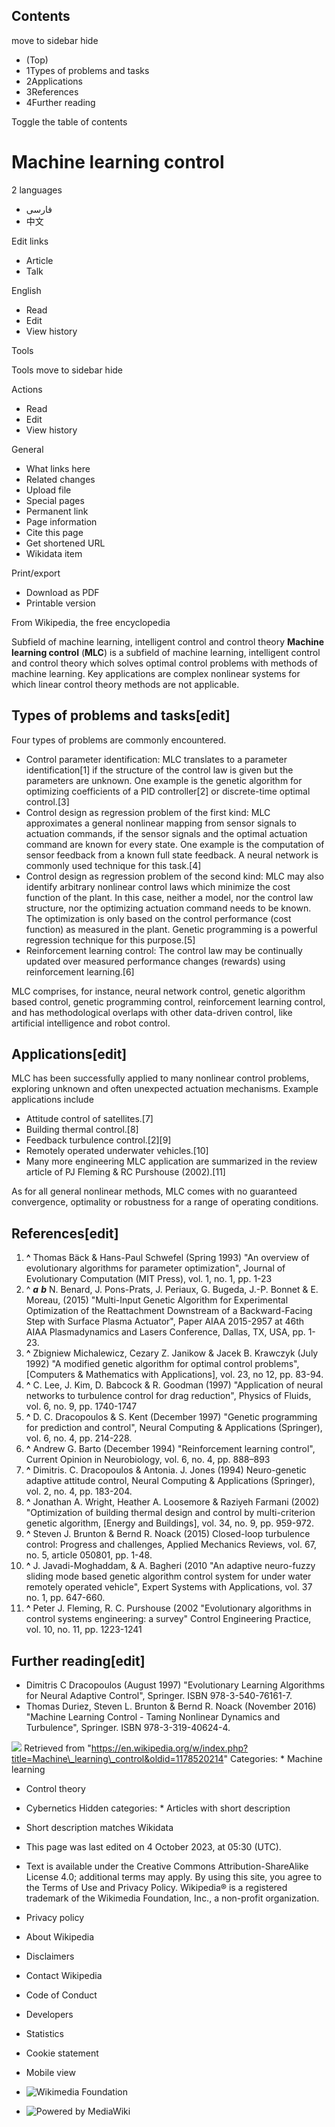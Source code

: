 


















Contents
--------


move to sidebar
hide

* (Top)
* 1Types of problems and tasks
* 2Applications
* 3References
* 4Further reading














Toggle the table of contents







Machine learning control
========================





2 languages



* فارسی
* 中文


Edit links










* Article
* Talk






English
















* Read
* Edit
* View history








Tools





Tools
move to sidebar
hide



 Actions
 

* Read
* Edit
* View history






 General
 

* What links here
* Related changes
* Upload file
* Special pages
* Permanent link
* Page information
* Cite this page
* Get shortened URL
* Wikidata item






 Print/export
 

* Download as PDF
* Printable version


























From Wikipedia, the free encyclopedia


Subfield of machine learning, intelligent control and control theory
**Machine learning control** (**MLC**) is a subfield of machine learning, intelligent control and control theory
which solves optimal control problems with methods of machine learning.
Key applications are complex nonlinear systems
for which linear control theory methods are not applicable.




Types of problems and tasks[edit]
---------------------------------


Four types of problems are commonly encountered.



* Control parameter identification: MLC translates to a parameter identification[1] if the structure of the control law is given but the parameters are unknown. One example is the genetic algorithm for optimizing coefficients of a PID controller[2] or discrete-time optimal control.[3]
* Control design as regression problem of the first kind: MLC approximates a general nonlinear mapping from sensor signals to actuation commands, if the sensor signals and the optimal actuation command are known for every state. One example is the computation of sensor feedback from a known full state feedback. A neural network is commonly used technique for this task.[4]
* Control design as regression problem of the second kind: MLC may also identify arbitrary nonlinear control laws which minimize the cost function of the plant. In this case, neither a model, nor the control law structure, nor the optimizing actuation command needs to be known. The optimization is only based on the control performance (cost function) as measured in the plant. Genetic programming is a powerful regression technique for this purpose.[5]
* Reinforcement learning control: The control law may be continually updated over measured performance changes (rewards) using reinforcement learning.[6]


MLC comprises, for instance, neural network control, 
genetic algorithm based control, 
genetic programming control,
reinforcement learning control, 
and has methodological overlaps with other data-driven control,
like artificial intelligence and robot control.



Applications[edit]
------------------


MLC has been successfully applied
to many nonlinear control problems,
exploring unknown and often unexpected actuation mechanisms.
Example applications include



* Attitude control of satellites.[7]
* Building thermal control.[8]
* Feedback turbulence control.[2][9]
* Remotely operated underwater vehicles.[10]
* Many more engineering MLC application are summarized in the review article of PJ Fleming & RC Purshouse (2002).[11]


As for all general nonlinear methods,
MLC comes with no guaranteed convergence, 
optimality or robustness for a range of operating conditions.



References[edit]
----------------



1. **^** Thomas Bäck & Hans-Paul Schwefel (Spring 1993) "An overview of evolutionary algorithms for parameter optimization", Journal of Evolutionary Computation (MIT Press), vol. 1, no. 1, pp. 1-23
2. ^ ***a*** ***b*** N. Benard, J. Pons-Prats, J. Periaux, G. Bugeda, J.-P. Bonnet & E. Moreau, (2015) "Multi-Input Genetic Algorithm for Experimental Optimization of the Reattachment Downstream of a Backward-Facing Step with Surface Plasma Actuator", Paper AIAA 2015-2957 at 46th AIAA Plasmadynamics and Lasers Conference, Dallas, TX, USA, pp. 1-23.
3. **^** Zbigniew Michalewicz, Cezary Z. Janikow & Jacek B. Krawczyk (July 1992) "A modified genetic algorithm for optimal control problems", [Computers & Mathematics with Applications], vol. 23, no 12, pp. 83-94.
4. **^** C. Lee, J. Kim, D. Babcock & R. Goodman (1997) "Application of neural networks to turbulence control for drag reduction", Physics of Fluids, vol. 6, no. 9, pp. 1740-1747
5. **^** D. C. Dracopoulos & S. Kent (December 1997) "Genetic programming for prediction and control", Neural Computing & Applications (Springer), vol. 6, no. 4, pp. 214-228.
6. **^** Andrew G. Barto (December 1994) "Reinforcement learning control", Current Opinion in Neurobiology, vol. 6, no. 4, pp. 888–893
7. **^** Dimitris. C. Dracopoulos & Antonia. J. Jones (1994) 
Neuro-genetic adaptive attitude control, Neural Computing & Applications (Springer), vol. 2, no. 4, pp. 183-204.
8. **^** Jonathan A. Wright, Heather A. Loosemore & Raziyeh Farmani (2002) "Optimization of building thermal design and control by multi-criterion genetic algorithm, [Energy and Buildings], vol. 34, no. 9, pp. 959-972.
9. **^** Steven J. Brunton & Bernd R. Noack (2015) Closed-loop turbulence control: Progress and challenges, Applied Mechanics Reviews, vol. 67, no. 5, article 050801, pp. 1-48.
10. **^** J. Javadi-Moghaddam, & A. Bagheri (2010 "An adaptive neuro-fuzzy sliding mode based genetic algorithm control system for under water remotely operated vehicle", Expert Systems with Applications, vol. 37 no. 1, pp. 647-660.
11. **^** Peter J. Fleming, R. C. Purshouse (2002 "Evolutionary algorithms in control systems engineering: a survey"
Control Engineering Practice, vol. 10, no. 11, pp. 1223-1241

Further reading[edit]
---------------------



* Dimitris C Dracopoulos (August 1997) "Evolutionary Learning Algorithms for Neural Adaptive Control", Springer. ISBN 978-3-540-76161-7.
* Thomas Duriez, Steven L. Brunton & Bernd R. Noack (November 2016) "Machine Learning Control - Taming Nonlinear Dynamics and Turbulence", Springer. ISBN 978-3-319-40624-4.






![](https://login.wikimedia.org/wiki/Special:CentralAutoLogin/start?type=1x1)
Retrieved from "https://en.wikipedia.org/w/index.php?title=Machine\_learning\_control&oldid=1178520214"
Categories: * Machine learning
* Control theory
* Cybernetics
Hidden categories: * Articles with short description
* Short description matches Wikidata






* This page was last edited on 4 October 2023, at 05:30 (UTC).
* Text is available under the Creative Commons Attribution-ShareAlike License 4.0;
additional terms may apply. By using this site, you agree to the Terms of Use and Privacy Policy. Wikipedia® is a registered trademark of the Wikimedia Foundation, Inc., a non-profit organization.


* Privacy policy
* About Wikipedia
* Disclaimers
* Contact Wikipedia
* Code of Conduct
* Developers
* Statistics
* Cookie statement
* Mobile view


* ![Wikimedia Foundation](/static/images/footer/wikimedia-button.png)
* ![Powered by MediaWiki](/static/images/footer/poweredby_mediawiki_88x31.png)





